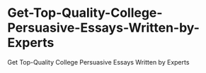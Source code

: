 # Get-Top-Quality-College-Persuasive-Essays-Written-by-Experts
Get Top-Quality College Persuasive Essays Written by Experts
